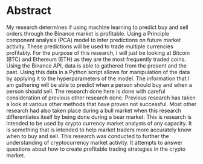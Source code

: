 # Abstract

My research determines if using machine learning to predict buy and sell orders through the Binance market is profitable.  Using a Principle component analysis (PCA) model to infer predictions on future market activity.  These predictions will be used to trade multiple currencies profitably.  For the purpose of this research, I will just be looking at Bitcoin (BTC) and Ethereum (ETH) as they are the most frequently traded coins. Using the Binance API, data is able to gathered from the present and the past.  Using this data in a Python script allows for manipulation of the data by applying it to the hyperparameters of the model.  The information that I am gathering will be able to predict when a person should buy and when a person should sell.  The research done here is done with careful consideration of previous other research done.  Previous research has taken a look at various other methods that have proven not successful.  Most other research had also taken place during a bull market when this research differentiates itself by being done during a bear market. This is research is intended to be used by crypto currency market analysts of any capacity.  It is something that is intended to help market traders more accurately know when to buy and sell.  This research was conducted to further the understanding of cryptocurrency market activity.  It attempts to answer questions about how to create profitable trading strategies in the crypto market.
 
